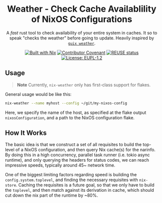 <!--
SPDX-FileCopyrightText: 2023-2024 Christina Sørensen
SPDX-FileContributor: Christina Sørensen

SPDX-License-Identifier: EUPL-1.2
-->

<div align="center">

# Weather - Check Cache Availablility of NixOS Configurations

A *fast* rust tool to check availability of your entire system in caches. It so
to speak "checks the weather" before going to update. Heavily inspired by [`guix
weather`](https://guix.gnu.org/manual/en/html_node/Invoking-guix-weather.html).


[![Built with Nix](https://img.shields.io/badge/Built_With-Nix-5277C3.svg?logo=nixos&labelColor=73C3D5)](https://nixos.org)
[![Contributor Covenant](https://img.shields.io/badge/Contributor%20Covenant-2.1-4baaaa.svg)](CODE_OF_CONDUCT.md)
[![REUSE status](https://api.reuse.software/badge/git.fsfe.org/reuse/api)](https://api.reuse.software/info/git.fsfe.org/reuse/api)
[![License: EUPL-1.2](https://img.shields.io/badge/licence-EUPL--1.2-blue)](https://commission.europa.eu/content/european-union-public-licence_en)

</div>

## Usage

> **Note** 
> Currently, `nix-weather` only has first-class support for flakes.

General usage would be like this:

```bash
nix-weather --name myhost --config ~/git/my-nixos-config
```

Here, we specify the name of the host, as specified at the flake output
`nixosConfiguration`, and a path to the NixOS configuration flake.

## How It Works

The basic idea is that we construct a set of all requisites to build the
top-level of a NixOS configuration, and then query Nix cache(s) for the narinfo.
By doing this in a high concurrency, parallel task runner (i.e. tokio async
runtime), and only querying the headers for status codes, we can reach
impressive speeds, typically around 45~ network time. 

One of the biggest limiting factors regarding speed is building the
`config.system.toplevel`, and finding the necessary requisites with `nix-store`.
Caching the requisites is a future goal, so that we only have to build the
`toplevel`, and then match against its derivation in cache, which should cut
down the nix part of the runtime by ~80%.
